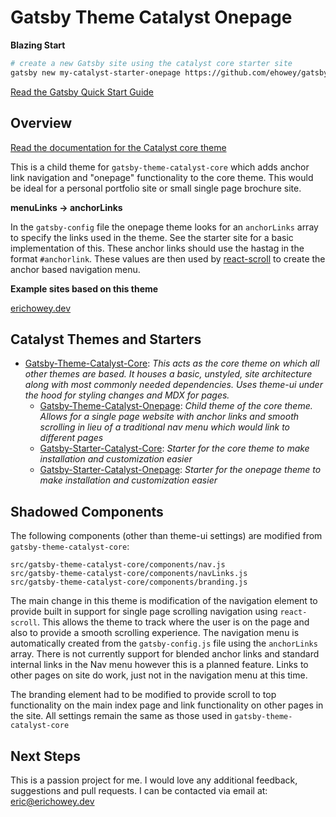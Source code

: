 # Gatsby Theme Catalyst Onepage

**Blazing Start**
```sh
# create a new Gatsby site using the catalyst core starter site
gatsby new my-catalyst-starter-onepage https://github.com/ehowey/gatsby-starter-catalyst-onepage
```
[Read the Gatsby Quick Start Guide](https://www.gatsbyjs.org/docs/quick-start)

## Overview

[Read the documentation for the Catalyst core theme](https://github.com/ehowey/gatsby-theme-catalyst-core)

This is a child theme for `gatsby-theme-catalyst-core` which adds anchor link navigation and "onepage" functionality to the core theme. This would be ideal for a personal portfolio site or small single page brochure site.

**menuLinks -> anchorLinks**

In the `gatsby-config` file the onepage theme looks for an `anchorLinks` array to specify the links used in the theme. See the starter site for a basic implementation of this. These anchor links should use the hastag in the format `#anchorlink`. These values are then used by [react-scroll](https://github.com/fisshy/react-scroll) to create the anchor based navigation menu.

**Example sites based on this theme**

[erichowey.dev](https://www.erichowey.dev)

## Catalyst Themes and Starters

* [Gatsby-Theme-Catalyst-Core](https://github.com/ehowey/gatsby-theme-catalyst-core): *This acts as the core theme on which all other themes are based. It houses a basic, unstyled, site architecture along with most commonly needed dependencies. Uses theme-ui under the hood for styling changes and MDX for pages.*
  * [Gatsby-Theme-Catalyst-Onepage](https://github.com/ehowey/gatsby-theme-catalyst-onepage): *Child theme of the core theme. Allows for a single page website with anchor links and smooth scrolling in lieu of a traditional nav menu which would link to different pages*
  * [Gatsby-Starter-Catalyst-Core](https://github.com/ehowey/gatsby-starter-catalyst-core): *Starter for the core theme to make installation and customization easier*
  * [Gatsby-Starter-Catalyst-Onepage](https://github.com/ehowey/gatsby-starter-catalyst-onepage): *Starter for the onepage theme to make installation and customization easier*

## Shadowed Components

The following components (other than theme-ui settings) are modified from `gatsby-theme-catalyst-core`:

```
src/gatsby-theme-catalyst-core/components/nav.js
src/gatsby-theme-catalyst-core/components/navLinks.js
src/gatsby-theme-catalyst-core/components/branding.js
```

The main change in this theme is modification of the navigation element to provide built in support for single page scrolling navigation using `react-scroll`.  This allows the theme to track where the user is on the page and also to provide a smooth scrolling experience.  The navigation menu is automatically created from the `gatsby-config.js` file using the `anchorLinks` array.  There is not currently support for blended anchor links and standard internal links in the Nav menu however this is a planned feature. Links to other pages on site do work, just not in the navigation menu at this time.

The branding element had to be modified to provide scroll to top functionality on the main index page and link functionality on other pages in the site.  All settings remain the same as those used in `gatsby-theme-catalyst-core`

## Next Steps

This is a passion project for me.  I would love any additional feedback, suggestions and pull requests.  I can be contacted via email at: <eric@erichowey.dev>
